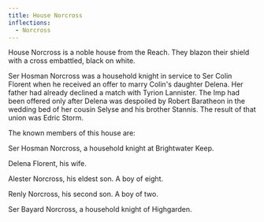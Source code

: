 ```yaml
---
title: House Norcross
inflections:
  - Norcross
---
```


House Norcross is a noble house from the Reach. They blazon their shield with a cross embattled, black on white.

Ser Hosman Norcross was a household knight in service to Ser Colin Florent when he received an offer to marry Colin's daughter Delena. Her father had already declined a match with Tyrion Lannister. The Imp had been offered only after Delena was despoiled by Robert Baratheon in the wedding bed of her cousin Selyse and his brother Stannis. The result of that union was Edric Storm.

The known members of this house are:

Ser Hosman Norcross, a household knight at Brightwater Keep.

Delena Florent, his wife.

Alester Norcross, his eldest son. A boy of eight.

Renly Norcross, his second son. A boy of two.

Ser Bayard Norcross, a household knight of Highgarden.


